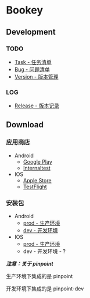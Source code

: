 # Bookey

## Development

### TODO

- [Task - 任务清单](https://github.com/bookey-dev/bookey.docs/projects/2)
- [Bug - 问题清单](https://github.com/bookey-dev/bookey.bug/issues)
- [Version - 版本管理](https://github.com/bookey-dev/bookey.docs/wiki/Version)

### LOG

- [Release - 版本记录](https://github.com/bookey-dev/bookey.docs/issues/5)

## Download

### 应用商店

- Android
   - [Google Play](https://play.google.com/store/apps/details?id=app.bookey)
   - [Internaltest](https://play.google.com/apps/internaltest/4700196513230198982)
- IOS
   - [Apple Store](https://apps.apple.com/cn/app/id1490069864)
   - [TestFlight](https://apps.apple.com/cn/app/testflight/id899247664)

### 安装包

- Android
   - [prod - 生产环境](https://wxit.oss-cn-shanghai.aliyuncs.com/apk/bookey/bookey-prod-release.apk)
   - [dev - 开发环境](https://wxit.oss-cn-shanghai.aliyuncs.com/apk/bookey/bookey-dev-release.apk)
- IOS
   - [prod - 生产环境](https://www.pgyer.com/hwqs)
   - dev - 开发环境 - ?

***注意：关于 pinpoint***

生产环境下集成的是 pinpoint

开发环境下集成的是 pinpoint-dev

